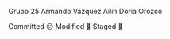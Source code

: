 Grupo 25
Armando Vázquez
Ailin Doria Orozco

Committed :confused:
Modified :runner:
Staged :ribbon:
